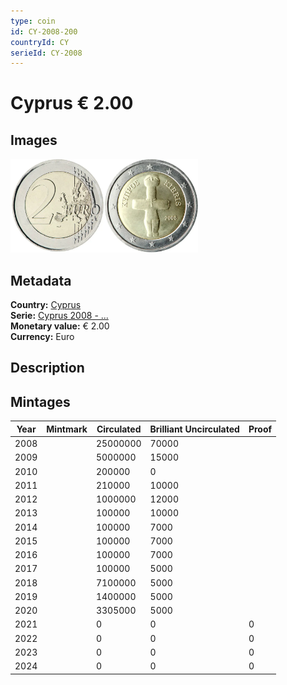 ```yaml
---
type: coin
id: CY-2008-200
countryId: CY
serieId: CY-2008
---
```


# Cyprus € 2.00

## Images

<img src="../../../Images/common-2007-200.webp" height="150" alt="Front image"><img src="Images/cyprus-2008-200.webp" height="150" alt="Back image">

## Metadata

**Country:** [Cyprus](../index.md)\
**Serie:** [Cyprus 2008 - ...](index.md)\
**Monetary value:** € 2.00\
**Currency:** Euro

## Description

## Mintages

| Year | Mintmark | Circulated | Brilliant Uncirculated | Proof |
| ---- | -------- | ---------- | ---------------------- | ----- |
| 2008 |          | 25000000   | 70000                  |       |
| 2009 |          | 5000000    | 15000                  |       |
| 2010 |          | 200000     | 0                      |       |
| 2011 |          | 210000     | 10000                  |       |
| 2012 |          | 1000000    | 12000                  |       |
| 2013 |          | 100000     | 10000                  |       |
| 2014 |          | 100000     | 7000                   |       |
| 2015 |          | 100000     | 7000                   |       |
| 2016 |          | 100000     | 7000                   |       |
| 2017 |          | 100000     | 5000                   |       |
| 2018 |          | 7100000    | 5000                   |       |
| 2019 |          | 1400000    | 5000                   |       |
| 2020 |          | 3305000    | 5000                   |       |
| 2021 |          | 0          | 0                      | 0     |
| 2022 |          | 0          | 0                      | 0     |
| 2023 |          | 0          | 0                      | 0     |
| 2024 |          | 0          | 0                      | 0     |
